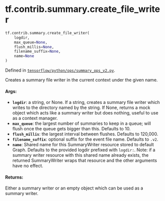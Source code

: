 <div itemscope itemtype="http://developers.google.com/ReferenceObject">
<meta itemprop="name" content="tf.contrib.summary.create_file_writer" />
</div>

# tf.contrib.summary.create_file_writer

``` python
tf.contrib.summary.create_file_writer(
    logdir,
    max_queue=None,
    flush_millis=None,
    filename_suffix=None,
    name=None
)
```



Defined in [`tensorflow/python/ops/summary_ops_v2.py`](https://www.tensorflow.org/code/tensorflow/python/ops/summary_ops_v2.py).

Creates a summary file writer in the current context under the given name.

#### Args:

* <b>`logdir`</b>: a string, or None. If a string, creates a summary file writer
   which writes to the directory named by the string. If None, returns
   a mock object which acts like a summary writer but does nothing,
   useful to use as a context manager.
* <b>`max_queue`</b>: the largest number of summaries to keep in a queue; will
   flush once the queue gets bigger than this. Defaults to 10.
* <b>`flush_millis`</b>: the largest interval between flushes. Defaults to 120,000.
* <b>`filename_suffix`</b>: optional suffix for the event file name. Defaults to `.v2`.
* <b>`name`</b>: Shared name for this SummaryWriter resource stored to default
    Graph. Defaults to the provided logdir prefixed with `logdir:`. Note: if a
    summary writer resource with this shared name already exists, the returned
    SummaryWriter wraps that resource and the other arguments have no effect.


#### Returns:

Either a summary writer or an empty object which can be used as a
summary writer.